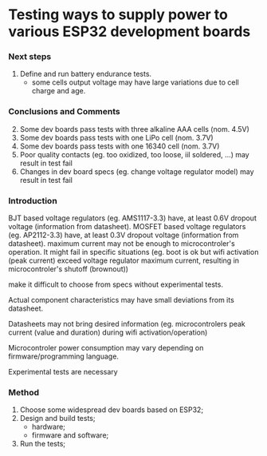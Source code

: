 # Testing ways to supply power to various ESP32 development boards

### Next steps

1. Define and run battery endurance tests.
   - some cells output voltage may have large variations due to cell charge and age.

### Conclusions and Comments 

2. Some dev boards pass tests with three alkaline AAA cells (nom. 4.5V)
3. Some dev boards pass tests with one LiPo cell (nom. 3.7V)
3. Some dev boards pass tests with one 16340 cell (nom. 3.7V)
4. Poor quality contacts (eg. too oxidized, too loose, iil soldered, ...) may result in test fail
5. Changes in dev board specs (eg. change voltage regulator model) may result in test fail

### Introduction

BJT based voltage regulators (eg. AMS1117-3.3) have, at least 0.6V dropout voltage (information from datasheet).
MOSFET based voltage regulators (eg. AP2112-3.3) have, at least 0.3V dropout voltage (information from datasheet).
maximum current may not be enough to microcontroler's operation. It might fail in specific situations (eg. boot is ok but wifi activation (peak current) exceed voltage regulator maximum current, resulting in microcontroler's shutoff (brownout))

make it difficult to choose from specs without experimental tests.

Actual component characteristics may have small deviations from its datasheet.

Datasheets may not bring desired information (eg. microcontrolers peak current (value and duration) during wifi activation/operation)

Microcontroler power consumption may vary depending on firmware/programming language.

Experimental tests are necessary

### Method

1. Choose some widespread dev boards based on ESP32;
2. Design and build tests;
   - hardware;
   - firmware and software;
3. Run the tests;
